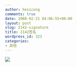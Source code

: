 ```yaml
---
author: hesicong
comments: true
date: 2008-02-21 04:06:55+00:00
layout: post
slug: 2142-signature
title: 2142签名
wordpress_id: 323
categories:
- 其他
---
```


![](http://sigs.2142-stats.com/hesicong.net+player+10007.png)
